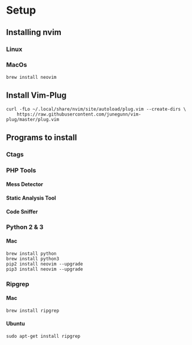# Setup

## Installing nvim

### Linux

### MacOs

```
brew install neovim
```

## Install Vim-Plug

```
curl -fLo ~/.local/share/nvim/site/autoload/plug.vim --create-dirs \
    https://raw.githubusercontent.com/junegunn/vim-plug/master/plug.vim
```

## Programs to install

### Ctags

### PHP Tools

#### Mess Detector

#### Static Analysis Tool

#### Code Sniffer

### Python 2 & 3


#### Mac
```
brew install python
brew install python3
pip2 install neovim --upgrade
pip3 install neovim --upgrade
```

### Ripgrep

#### Mac

```
brew install ripgrep
```

#### Ubuntu

```
sudo apt-get install ripgrep
```
